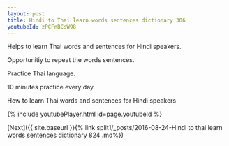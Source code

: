 ```yaml
---
layout: post
title: Hindi to Thai learn words sentences dictionary 306 
youtubeId: zPCFnBCsW98
---
```

 
 
Helps to learn Thai words and sentences for Hindi speakers.

Opportunitiy to repeat the words sentences. 

Practice Thai language. 
 
10 minutes practice every day. 
 
How to learn Thai words and sentences for Hindi speakers 
 
{% include youtubePlayer.html id=page.youtubeId %}
 
 
[Next]({{ site.baseurl }}{% link  split1/_posts/2016-08-24-Hindi to thai learn words sentences dictionary 824 .md%})
 

